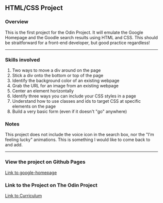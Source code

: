 ## HTML/CSS Project

### Overview
This is the first project for the Odin Project. It will emulate the Google Homepage and the Goodle search results using HTML and CSS. This should be straitforward for a front-end developer, but good practice regardless!

---

### Skills involved
1. Two ways to move a div around on the page
2. Stick a div onto the bottom or top of the page
3. Identify the background color of an existing webpage
4. Grab the URL for an image from an existing webpage
5. Center an element horizontally
6. Identify three ways you can include your CSS styles in a page
7. Understand how to use classes and ids to target CSS at specific elements on the page
8. Build a very basic form (even if it doesn't "go" anywhere)

### Notes
This project does not include the voice icon in the search box, nor the "I'm feeling lucky" animations. This is something I would like to come back to and add.

---

### View the project on Github Pages
[Link to google-homepage](https://wongslam.github.io/google-homepage/)

### Link to the Project on The Odin Project

[Link to Curriculum](http://www.theodinproject.com/courses/web-development-101/lessons/html-css)
